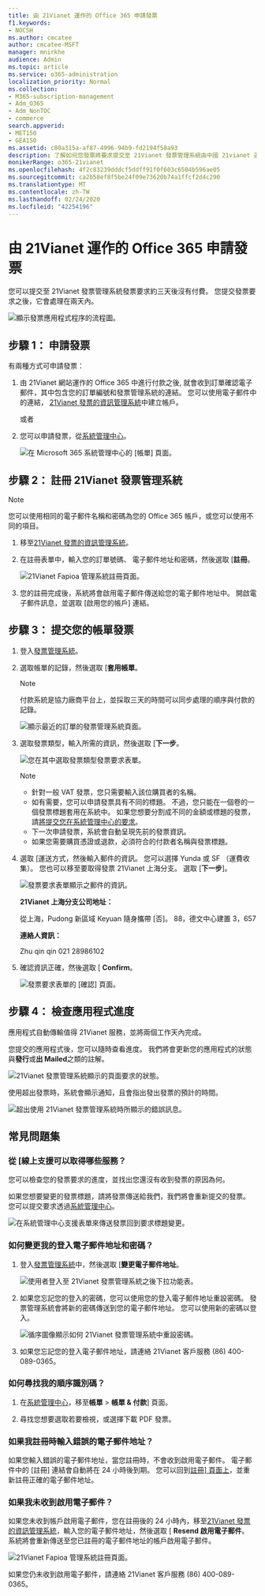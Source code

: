 ```yaml
---
title: 由 21Vianet 運作的 Office 365 申請發票
f1.keywords:
- NOCSH
ms.author: cmcatee
author: cmcatee-MSFT
manager: mnirkhe
audience: Admin
ms.topic: article
ms.service: o365-administration
localization_priority: Normal
ms.collection:
- M365-subscription-management
- Adm_O365
- Adm_NonTOC
- commerce
search.appverid:
- MET150
- GEA150
ms.assetid: c80a315a-af87-4996-94b9-fd2194f58a93
description: 了解如何您發票將要求提交至 21Vianet 發票管理系統由中國 21vianet 運作的 Office 365 中進行付款之後。
monikerRange: o365-21vianet
ms.openlocfilehash: 4f2c83239dddcf5ddff91f0f603c6504b596ae05
ms.sourcegitcommit: ca2b58ef8f5be24f09e73620b74a1ffcf2d4c290
ms.translationtype: MT
ms.contentlocale: zh-TW
ms.lasthandoff: 02/24/2020
ms.locfileid: "42254196"
---
```

# <a name="apply-for-a-fapiao-for-office-365-operated-by-21vianet"></a>由 21Vianet 運作的 Office 365 申請發票

您可以提交至 21Vianet 發票管理系統發票要求約三天後沒有付費。 您提交發票要求之後，它會處理在兩天內。
  
![顯示發票應用程式程序的流程圖。](../media/bf14884a-53f9-4c53-971c-b9b8ad6ec8d3.png)
  
## <a name="step-1-apply-for-a-fapiao"></a>步驟 1： 申請發票

有兩種方式可申請發票：
  
1. 由 21Vianet 網站運作的 Office 365 中進行付款之後, 就會收到訂單確認電子郵件，其中包含您的訂單編號和發票管理系統的連結。 您可以使用電子郵件中的連結， <a href="https://go.microsoft.com/fwlink/p/?linkid=837466" target="_blank">21Vianet 發票的資訊管理系統</a>中建立帳戶。
    
    或者
    
2. 您可以申請發票，從<a href="https://go.microsoft.com/fwlink/p/?linkid=850627" target="_blank">系統管理中心</a>。
    
    ![在 Microsoft 365 系統管理中心的 [帳單] 頁面。](../media/a6e3b953-abd4-46aa-a910-08c517915a21.png)
  
## <a name="step-2-register-with-the-21vianet-fapiao-management-system"></a>步驟 2： 註冊 21Vianet 發票管理系統

> [!NOTE]
> 您可以使用相同的電子郵件名稱和密碼為您的 Office 365 帳戶，或您可以使用不同的項目。 
  
1. 移至<a href="https://go.microsoft.com/fwlink/p/?linkid=837466" target="_blank">21Vianet 發票的資訊管理系統</a>。
    
2. 在註冊表單中，輸入您的訂單號碼、 電子郵件地址和密碼，然後選取 [**註冊**。
    
    ![21Vianet Fapioa 管理系統註冊頁面。](../media/60d39184-95b2-4ea4-a8a2-3e11763bec87.png)
  
3. 您的註冊完成後，系統將會啟用電子郵件傳送給您的電子郵件地址中。 開啟電子郵件訊息，並選取 [啟用您的帳戶] 連結。
    
## <a name="step-3-submit-your-bill-for-a-fapiao"></a>步驟 3： 提交您的帳單發票

1. 登入<a href="https://go.microsoft.com/fwlink/p/?linkid=837465" target="_blank">發票管理系統</a>。
    
2. 選取帳單的記錄，然後選取 [**套用帳單**。
    
    > [!NOTE]
    > 付款系統是協力廠商平台上，並採取三天的時間可以同步處理的順序與付款的記錄。 
  
    ![顯示最近的訂單的發票管理系統頁面。](../media/b319767d-1d10-4cb4-b270-c5fbcee1368e.png)
  
3. 選取發票類型，輸入所需的資訊，然後選取 [**下一步**。
    
    ![您在其中選取發票類型發票要求表單。](../media/56fe3db1-c20f-4082-a39d-02d7ac41fec8.png)
  
    > [!NOTE]
    > - 針對一般 VAT 發票，您只需要輸入該位購買者的名稱。
    > - 如有需要，您可以申請發票具有不同的標題。 不過，您只能在一個卷的一個發票標題套用在系統中。 如果您想要分割成不同的金額或標題的發票，請<a href="https://portal.partner.microsoftonline.cn/Support/SupportOverview.aspx" target="_blank">將提交您在系統管理中心的要求</a>。
    > - 下一次申請發票，系統會自動呈現先前的發票資訊。
    > - 如果您需要購買憑證或退款，必須符合的付款者名稱與發票標題。
    
4. 選取 [運送方式，然後輸入郵件的資訊。 您可以選擇 Yunda 或 SF （運費收集）。 您也可以移至要取得發票 21Vianet 上海分支。 選取 [**下一步**]。
    
    ![發票要求表單顯示之郵件的資訊。](../media/bba500b4-a51d-477b-81a7-9113b08d39f1.png)
  
    **21Vianet 上海分支公司地址：**

    從上海，Pudong 新區域 Keyuan 隨身攜帶 [否]。 88，德文中心建置 3，657

    **連絡人資訊：**

    Zhu qin qin 021 28986102
   
5. 確認資訊正確，然後選取 [ **Confirm**。
    
    ![發票要求表單的 [確認] 頁面。](../media/18706d9d-defc-4285-8fd3-990448b44a18.png)
  
## <a name="step-4-check-application-progress"></a>步驟 4： 檢查應用程式進度

應用程式自動傳輸值得 21Vianet 服務，並將兩個工作天內完成。
  
您提交的應用程式後，您可以隨時查看進度。 我們將會更新您的應用程式的狀態與**發行**或**出 Mailed**之類的註解。
  
![21Vianet 發票管理系統顯示的頁面要求的狀態。](../media/6cd696ec-d630-4fce-9f27-935a0d5f0ebe.png)
  
使用超出發票時，系統會顯示通知，且會指出發出發票的預計的時間。
  
![超出使用 21Vianet 發票管理系統時所顯示的錯誤訊息。](../media/effe0796-83aa-4a91-a488-15d6f58c01dc.png)
  
## <a name="faqs"></a>常見問題集

### <a name="what-services-can-i-get-from-online-support"></a>從 [線上支援可以取得哪些服務？

您可以檢查您的發票要求的進度，並找出您還沒有收到發票的原因為何。
  
如果您想要變更的發票標題，請將發票傳送給我們，我們將會重新提交的發票。 您可以提交要求透過<a href="https://portal.partner.microsoftonline.cn/Support/SupportOverview.aspx" target="_blank">系統管理中心</a>。
  
![在系統管理中心支援表單來傳送發票回到要求標題變更。](../media/2a413e9e-f30b-4f26-adbf-6287cc217a0f.png)
  
### <a name="how-do-i-change-my-login-email-address-and-password"></a>如何變更我的登入電子郵件地址和密碼？

1. 登入<a href="https://go.microsoft.com/fwlink/p/?linkid=837465" target="_blank">發票管理系統</a>中，然後選取 [**變更電子郵件地址**。
    
    ![使用者登入至 21Vianet 發票管理系統之後下拉功能表。](../media/ee6de24b-6be2-41e6-8aec-e0c3cb0ea35e.png)
  
2. 如果您忘記您的登入的密碼，您可以使用您的登入電子郵件地址重設密碼。 發票管理系統會將新的密碼傳送到您的電子郵件地址。 您可以使用新的密碼以登入。
    
    ![循序圖像顯示如何 21Vianet 發票管理系統中重設密碼。](../media/2edb0a47-1286-4792-804d-7e84534c8370.png)
  
3. 如果您忘記您的登入電子郵件地址，請連絡 21Vianet 客戶服務 (86) 400-089-0365。
    
### <a name="how-do-i-find-my-order-id"></a>如何尋找我的順序識別碼？

1. 在[系統管理中心](https://go.microsoft.com/fwlink/p/?linkid=850627)，移至**帳單** \> **帳單 & 付款**] 頁面。
    
2. 尋找您想要選取若要檢視，或選擇下載 PDF 發票。

  
### <a name="what-if-i-enter-the-wrong-email-address-when-i-register"></a>如果我註冊時輸入錯誤的電子郵件地址？

如果您輸入錯誤的電子郵件地址，當您註冊時，不會收到啟用電子郵件。 電子郵件中的 [註冊] 連結會自動將在 24 小時後到期。 您可以回到<a href="https://go.microsoft.com/fwlink/p/?linkid=837466" target="_blank">註冊] 頁面上</a>，並重新註冊正確的電子郵件地址。 
  
### <a name="what-if-i-dont-receive-an-activation-email"></a>如果我未收到啟用電子郵件？

如果您未收到帳戶啟用電子郵件，您在註冊後的 24 小時內，移至<a href="https://go.microsoft.com/fwlink/p/?linkid=837466" target="_blank">21Vianet 發票的資訊管理系統</a>，輸入您的電子郵件地址，然後選取 [ **Resend 啟用電子郵件**。 系統將會重新傳送至您已註冊的電子郵件地址的帳戶啟用電子郵件。
  
![21Vianet Fapioa 管理系統註冊頁面。](../media/60d39184-95b2-4ea4-a8a2-3e11763bec87.png)
  
如果您仍未收到啟用電子郵件，請連絡 21Vianet 客戶服務 (86) 400-089-0365。